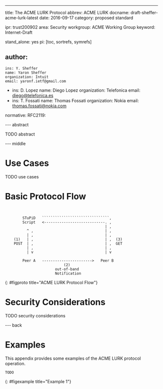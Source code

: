 ---
title: The ACME LURK Protocol
abbrev: ACME LURK
docname: draft-sheffer-acme-lurk-latest
date: 2016-09-17
category: proposed standard

ipr: trust200902
area: Security
workgroup: ACME Working Group
keyword: Internet-Draft

stand_alone: yes
pi: [toc, sortrefs, symrefs]

author:
 -
    ins: Y. Sheffer
    name: Yaron Sheffer
    organization: Intuit
    email: yaronf.ietf@gmail.com
 -
    ins: D. Lopez
    name: Diego Lopez
    organization: Telefonica
    email: diego@telefonica.es
 -
    ins: T. Fossati
    name: Thomas Fossati
    organization: Nokia
    email: thomas.fossati@nokia.com

normative:
  RFC2119:


--- abstract

TODO abstract

--- middle

Use Cases
=========

TODO use cases

Basic Protocol Flow
===================

~~~~~~~~~~


        STuPiD   ```````````````````````````````,
        Script   <----------------------------. ,
                                              | ,
          ^ ,                                 | ,
          | ,                                 | ,
    (1)   | ,                                 | ,  (3)
    POST  | ,                                 | ,  GET
          | ,                                 | ,
          | v                                 | v

        Peer A   ----------------------->   Peer B
                           (2)
                       out-of-band
                       Notification
~~~~~~~~~~
{: #figproto title="ACME LURK Protocol Flow"}


Security Considerations
=======================

TODO security considerations

--- back


Examples
========

This appendix provides some examples of the ACME LURK protocol operation.

~~~~~~~~~~
TODO
~~~~~~~~~~
{: #figexample title="Example 1"}

